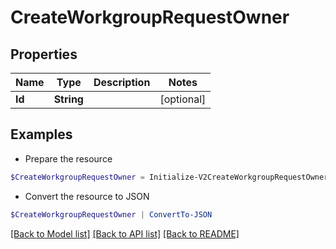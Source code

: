 # CreateWorkgroupRequestOwner
## Properties

Name | Type | Description | Notes
------------ | ------------- | ------------- | -------------
**Id** | **String** |  | [optional] 

## Examples

- Prepare the resource
```powershell
$CreateWorkgroupRequestOwner = Initialize-V2CreateWorkgroupRequestOwner  -Id 2c9180867624cbd7017642d8c8c81f67
```

- Convert the resource to JSON
```powershell
$CreateWorkgroupRequestOwner | ConvertTo-JSON
```

[[Back to Model list]](../README.md#documentation-for-models) [[Back to API list]](../README.md#documentation-for-api-endpoints) [[Back to README]](../README.md)

